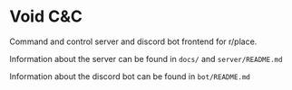 # Void C&C
Command and control server and discord bot frontend for r/place.

Information about the server can be found in `docs/` and `server/README.md`

Information about the discord bot can be found in `bot/README.md`
